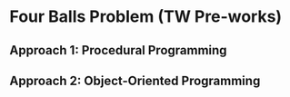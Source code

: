 # Four Balls Problem (TW Pre-works)

## Approach 1: Procedural Programming

## Approach 2: Object-Oriented Programming